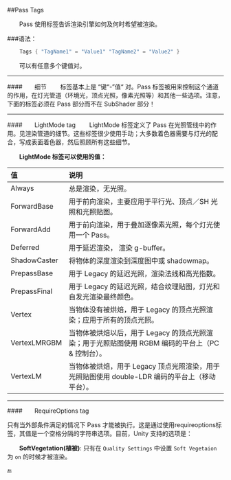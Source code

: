 
##Pass Tags

&emsp;&emsp;Pass 使用标签告诉渲染引擎如何及何时希望被渲染。


###语法：

```csharp
    Tags { "TagName1" = "Value1" "TagName2" = "Value2" }
```
&emsp;&emsp;可以有任意多个键值对。

---

####&emsp;&emsp;细节
&emsp;&emsp;标签基本上是 “键“-”值“ 对。Pass 标签被用来控制这个通道的作用，在灯光管道（环境光，顶点光照，像素光照等）和其他一些选项。注意，下面的标签必须在 Pass 部分而不在 SubShader 部分！

---

####&emsp;&emsp;LightMode tag
&emsp;&emsp;LightMode 标签定义了 Pass 在光照管线中的作用。见渲染管道的细节。这些标签很少使用手动；大多数着色器需要与灯光的配合，写成表面着色器，然后照顾所有这些细节。

&emsp;&emsp;**LightMode 标签可以使用的值：**

|值|说明|
|:--|:--|
|Always|总是渲染，无光照。|
|ForwardBase|用于前向渲染，主要应用于平行光、顶点／SH 光照和光照贴图。|
|ForwardAdd|用于前向渲染，用于叠加逐像素光照，每个灯光使用一个 Pass。|
|Deferred|用于延迟渲染， 渲染 g-buffer。|
|ShadowCaster|将物体的深度渲染到深度图中或 shadowmap。|
|PrepassBase|用于 Legacy 的延迟光照，渲染法线和高光指数。|
|PrepassFinal|用于 Legacy 的延迟光照，结合纹理贴图，灯光和自发光渲染最终颜色。|
|Vertex|当物体没有被烘焙，用于 Legacy 的顶点光照渲染；应用于所有的顶点光照。|
|VertexLMRGBM|当物体被烘焙以后，用于 Legacy 的顶点光照渲染；用于光照贴图使用 RGBM 编码的平台上（PC & 控制台）。|
|VertexLM|当物体被烘焙，用于 Legacy 顶点光照渲染，用于光照贴图使用 double-LDR 编码的平台上（移动平台）。|


---

####&emsp;&emsp;RequireOptions tag

只有当外部条件满足的情况下 Pass 才能被执行。这是通过使用requireoptions标签，其值是一个空格分隔的字符串选项。目前，Unity 支持的选项是：

&emsp;&emsp;**SoftVegetation(植被)**: 只有在 `Quality Settings` 中设置 `Soft Vegetaion` 为 `on` 的时候才被渲染。

🔚
